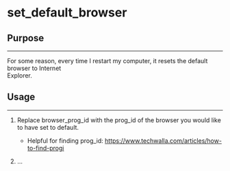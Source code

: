 # set_default_browser

## Purpose

___

For some reason, every time I restart my computer, it resets the default browser to Internet  
Explorer.  

## Usage

___


1. Replace browser_prog_id with the prog_id of the browser you would like to have set to default.  
   - Helpful for finding prog_id:  https://www.techwalla.com/articles/how-to-find-progi

2. ...
